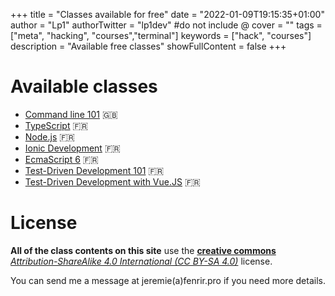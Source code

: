 +++
title = "Classes available for free"
date = "2022-01-09T19:15:35+01:00"
author = "Lp1"
authorTwitter = "lp1dev" #do not include @
cover = ""
tags = ["meta", "hacking", "courses","terminal"]
keywords = ["hack", "courses"]
description = "Available free classes"
showFullContent = false
+++

# Available classes


- [Command line 101](../command_line_101) 🇬🇧
- [TypeScript](../typescript) 🇫🇷
- [Node.js](../nodejs) 🇫🇷
- [Ionic Development](../ionic) 🇫🇷 
- [EcmaScript 6](../es6) 🇫🇷
- [Test-Driven Development 101](../tdd) 🇫🇷
- [Test-Driven Development with Vue.JS](../vue_js_tdd) 🇫🇷

# License

**All of the class contents on this site** use the [**creative commons** *Attribution-ShareAlike 4.0 International (CC BY-SA 4.0)*](https://creativecommons.org/licenses/by-sa/4.0/) license.

You can send me a message at jeremie(a)fenrir.pro if you need more details.

